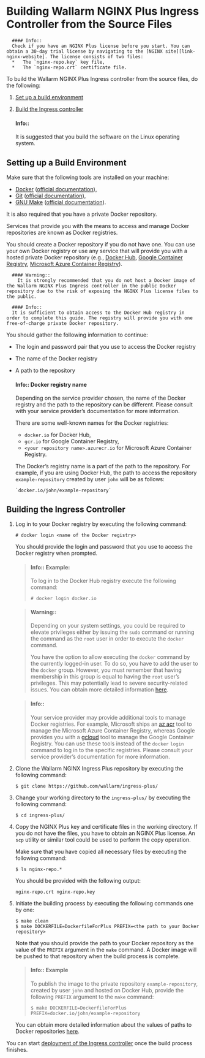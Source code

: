 ﻿
[link-nginx-website]:   https://www.nginx.com/free-trial-request/
[link-docker-website]:  https://www.docker.com/
[link-docker-docs]:     https://docs.docker.com/
[link-git-website]:     https://git-scm.com/
[link-git-docs]:        https://git-scm.com/doc
[link-gnu-website]:     https://www.gnu.org/software/make/
[link-gnu-docs]:        https://www.gnu.org/software/make/manual/
[link-docker-hub]:      https://hub.docker.com/
[link-google-cr]:       https://cloud.google.com/container-registry/
[link-ms-azure-cr]:     https://azure.microsoft.com/en-us/services/container-registry/
[link-docker-security]: https://docs.docker.com/engine/security/security/#docker-daemon-attack-surface
[link-acr-docs]:        https://docs.microsoft.com/en-us/azure/container-registry/container-registry-authentication
[link-gcloud-docs]:     https://cloud.google.com/container-registry/docs/quickstart
[link-ingress-github]:  https://github.com/wallarm/ingress-plus/
    
[anchor1]:  #setting-up-a-build-environment
[anchor2]:  #building-the-ingress-controller
[anchor3]:  #docker-registry-name
    
[link-next-chapter]:        deploy.md
[link-previous-chapter]:    introduction.md
    
    
    
    
#   Building Wallarm NGINX Plus Ingress Controller from the Source Files
    
      #### Info::
      Check if you have an NGINX Plus license before you start. You can obtain a 30-day trial license by navigating to the [NGINX site][link-nginx-website]. The license consists of two files:
      *   The `nginx-repo.key` key file,
      *   The `nginx-repo.crt` certificate file.

To build the Wallarm NGINX Plus Ingress controller from the source files, do the following:
1.  [Set up a build environment][anchor1]
2.  [Build the Ingress controller][anchor2]

      #### Info::
      It is suggested that you build the software on the Linux operating system.

##  Setting up a Build Environment
Make sure that the following tools are installed on your machine:
*   [Docker][link-docker-website] ([official documentation][link-docker-docs]),
*   [Git][link-git-website] ([official documentation][link-git-docs]),
*   [GNU Make][link-gnu-website] ([official documentation][link-gnu-docs]).

It is also required that you have a private Docker repository. 

Services that provide you with the means to access and manage Docker repositories are known as Docker registries.

You should create a Docker repository if you do not have one. 
You can use your own Docker registry or use any service that will provide you with a hosted private Docker repository (e.g., [Docker Hub][link-docker-hub], [Google Container Registry][link-google-cr], [Microsoft Azure Container Registry][link-ms-azure-cr]).
    
      #### Warning::
        It is strongly recommended that you do not host a Docker image of the Wallarm NGINX Plus Ingress controller in the public Docker repository due to the risk of exposing the NGINX Plus license files to the public.
    
<!-- -->
    
      #### Info::
      It is sufficient to obtain access to the Docker Hub registry in order to complete this guide. The registry will provide you with one free-of-charge private Docker repository. 
    
You should gather the following information to continue:
*   The login and password pair that you use to access the Docker registry
*   The name of the Docker registry
*   A path to the repository

      #### Info:: Docker registry name
      Depending on the service provider chosen, the name of the Docker registry and the path to the repository can be different. Please consult with your service provider’s documentation for more information.
      
      There are some well-known names for the Docker registries:
      *   `docker.io` for Docker Hub,
      *   `gcr.io` for Google Container Registry,
      *   `<your repository name>.azurecr.io` for Microsoft Azure Container Registry.
      
      The Docker’s registry name is a part of the path to the repository. 
      For example, if you are using Docker Hub, the path to access the repository `example-repository` created by user `john` will be as follows:
        
        `docker.io/john/example-repository`

##  Building the Ingress Controller
1.  Log in to your Docker registry by executing the following command:
    
    ```
    # docker login <name of the Docker registry>
    ```
    
    You should provide the login and password that you use to access the Docker registry when prompted.
    
    >   #### Info:: Example:
    >   To log in to the Docker Hub registry execute the following command:
    >   ```
    >   # docker login docker.io
    >   ```
        
    <!-- -->
        
    >   #### Warning:: 
    >   Depending on your system settings, you could be required to elevate privileges either by issuing the `sudo` command or running the command as the `root` user in order to execute the `docker` command. 
    >   
    >   You have the option to allow executing the `docker` command by the currently logged-in user. To do so, you have to add the user to the `docker` group. However, you must remember that having membership in this group is equal to having the `root` user’s privileges. This may potentially lead to severe security-related issues. You can obtain more detailed information [here][link-docker-security]. 
        
    <!-- -->
        
    >   #### Info:: 
    >   Your service provider may provide additional tools to manage Docker registries. For example, Microsoft ships an [az acr][link-acr-docs] tool to manage the Microsoft Azure Container Registry, whereas Google provides you with a [gcloud][link-gcloud-docs] tool to manage the Google Container Registry. You can use these tools instead of the `docker`&nbsp;`login` command to log in to the specific registries. Please consult your service provider’s documentation for more information.
    
2.  Clone the Wallarm NGINX Ingress Plus repository by executing the following command:
    
    ```
    $ git clone https://github.com/wallarm/ingress-plus/
    ```
    
3.  Change your working directory to the `ingress-plus/` by executing the following command:
    
    ```
    $ cd ingress-plus/
    ```
    
4.  Copy the NGINX Plus key and certificate files in the working directory. If you do not have the files, you have to obtain an NGINX Plus license. An `scp` utility or similar tool could be used to perform the copy operation.  
    
    Make sure that you have copied all necessary files by executing the following command:
    
    ```
    $ ls nginx-repo.*
    ```
    
    You should be provided with the following output:
    
    ```
    nginx-repo.crt nginx-repo.key
    ```
    
5.  Initiate the building process by executing the following commands one by one:
    
    ```
    $ make clean
    $ make DOCKERFILE=DockerfileForPlus PREFIX=<the path to your Docker repository>
    ```
    
    Note that you should provide the path to your Docker repository as the value of the `PREFIX` argument in the `make` command. A Docker image will be pushed to that repository when the build process is complete.
    
    >   #### Info:: Example
    >   To publish the image to the private repository `example-repository`, created by user `john` and hosted on Docker Hub, provide the following `PREFIX` argument to the `make` command:
    >   
    >   ```
    >   $ make DOCKERFILE=DockerfileForPlus PREFIX=docker.io/john/example-repository
    >   ```
    You can obtain more detailed information about the values of paths to Docker repositories [here][anchor3].
    

<!-- -->

You can start [deployment of the Ingress controller][link-next-chapter] once the build process finishes.
